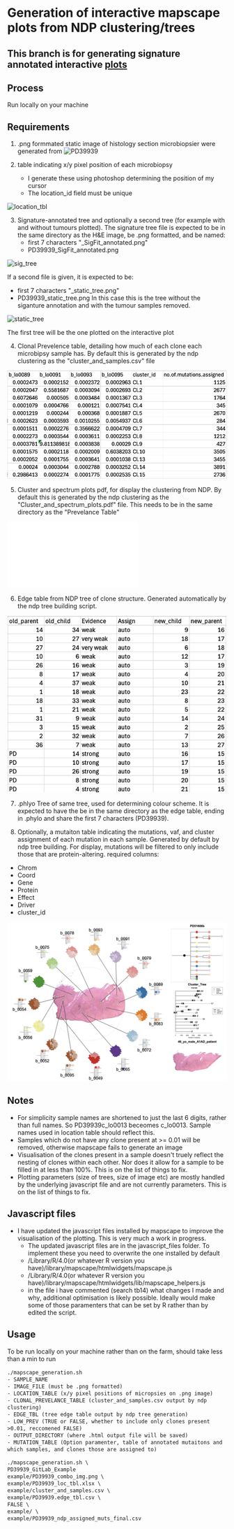 # Generation of interactive mapscape plots from NDP clustering/trees

## This branch is for generating signature annotated interactive [plots](example/PD39939_GitLab_example_mapscape_220425.html)

## Process
Run locally on your machine

## Requirements
 1. .png formmated static image of histology section microbiopsier were generated from 
![PD39939](example/PD39939_combo_img.png "H&E Image")

2. table indicating x/y pixel position of each microbiopsy
    - I generate these using photoshop determining the position of my cursor
    - The location_id field must be unique

![location_tbl](example_images/ "Location_Table") 

3. Signature-annotated tree and optionally a second tree (for example with and without tumours plotted). The signature tree file is expected to be in the same directory as the H&E image, be .png formatted, and be named:
    - first 7 characters "_SigFit_annotated.png"
    - PD39939_SigFit_annotated.png

![sig_tree](example/PD39939_SigFit_annotated.png "Signature Tree")

If a second file is given, it is expected to be:
- first 7 characters "_static_tree.png"
- PD39939_static_tree.png
In this case this is the tree without the siganture annotation and with the tumour samples removed.

![static_tree](example/PD39939_static_tree.png "Static Tree")

The first tree will be the one plotted on the interactive plot

4.  Clonal Prevelence table, detailing how much of each clone each microbipsy sample has. By default this is generated by the ndp clustering as the "cluster_and_samples.csv" file

![prev_tbl](example_images/Clonal_prev.png "Prevelence_Table") 

5.  Cluster and spectrum plots pdf, for display the clustering from NDP. By default this is generated by the ndp clustering as the "Cluster_and_spectrum_plots.pdf" file. This needs to be in the same directory as the "Prevelance Table"

![clust_spec](example/Cluster_and_spectrum_plots.pdf "Cluster and Spectrum")

6. Edge table from NDP tree of clone structure. Generated automatically by the ndp tree building script.

![edge_tbl](example_images/edge_tbl.png "Edge_Table") 

7. .phlyo Tree of same tree, used for determining colour scheme. It is expected to have the be in the same directory as the edge table, ending in .phylo and share the first 7 characters (PD39939). 

8. Optionally, a mutaiton table indicating the mutations, vaf, and cluster assignment of each mutation in each sample. Generated by default by ndp tree building. For display, mutations will be filtered to only include those that are protein-altering. 
required columns:
- Chrom
- Coord
- Gene
- Protein
- Effect 
- Driver
- cluster_id

![mapscape](example_images/mapscape.png "Mapscape") 

## Notes
- For simplicity sample names are shortened to just the last 6 digits, rather than full names. So PD39939c_lo0013 beceomes c_lo0013. Sample names used in location table should reflect this.
- Samples which do not have any clone present at >= 0.01 will be removed, otherwise mapscape fails to generate an image
- Visualisation of the clones present in a sample doesn't truely reflect the nesting of clones within each other. Nor does it allow for a sample to be filled in at less than 100%. This is on the list of things to fix.
- Plotting parameters (size of trees, size of image etc) are mostly handled by the underlying javascript file and are not currently parameters. This is on the list of things to fix. 

## Javascript files
- I have updated the javascript files installed by mapscape to improve the visualisation of the plotting. This is very much a work in progress. 
    - The updated javascript files are in the javascript_files folder. To implement these you need to overwrite the one installed by default
    - /Library/R/4.0(or whatever R version you have)/library/mapscape/htmlwidgets/mapscape.js
    - /Library/R/4.0(or whatever R version you have)/library/mapscape/htmlwidgets/lib/mapscape_helpers.js
    - in the file i have commented (search tb14) what changes I made and why, additional optimisation is likely possible. Ideally would make some of those paramenters that can be set by R rather than by edited the script.

## Usage
To be run locally on your machine rather than on the farm, should take less than a min to run

```
./mapscape_generation.sh
- SAMPLE_NAME
- IMAGE_FILE (must be .png formatted)
- LOCATION_TABLE (x/y pixel positions of micropsies on .png image)
- CLONAL_PREVELANCE_TABLE (cluster_and_samples.csv output by ndp clustering)
- EDGE_TBL (tree edge table output by ndp tree generation)
- LOW_PREV (TRUE or FALSE, whether to include only clones present >0.01, reccomened FALSE)
- OUTPUT_DIRECTORY (where .html output file will be saved)
- MUTATION_TABLE (Option paramenter, table of annotated mutaitons and which samples, and clones those are assigned to)
```
```
./mapscape_generation.sh \
PD39939_GitLab_Example
example/PD39939_combo_img.png \
example/PD39939_loc_tbl.xlsx \
example/cluster_and_samples.csv \
example/PD39939.edge_tbl.csv \
FALSE \
example/ \
example/PD39939_ndp_assigned_muts_final.csv
```